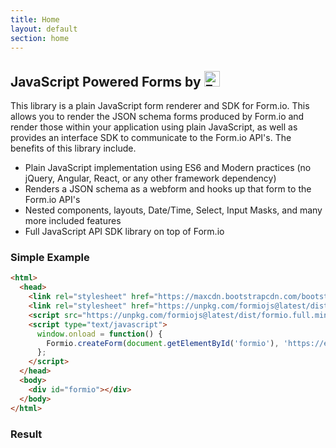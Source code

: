 ```yaml
---
title: Home
layout: default
section: home
---
```

<div class="jumbotron">
  <h2>JavaScript Powered Forms by <a href="https://form.io" target="_blank"><img height="25px;" style="display: inline;" alt="Form.io" src="https://help.form.io/assets/formio-logo.png"></a></h2>
  <p>This library is a plain JavaScript form renderer and SDK for Form.io. This allows you to render the JSON schema forms produced by Form.io and render those within your application using plain JavaScript, as well as provides an interface SDK to communicate to the Form.io API's. The benefits of this library include.</p>
  <p>
    <ul>
      <li>Plain JavaScript implementation using ES6 and Modern practices (no jQuery, Angular, React, or any other framework dependency)</li>
      <li>Renders a JSON schema as a webform and hooks up that form to the Form.io API's</li>
      <li>Nested components, layouts, Date/Time, Select, Input Masks, and many more included features</li>
      <li>Full JavaScript API SDK library on top of Form.io</li>
    </ul>
  </p>
</div>

### Simple Example
```html
<html>
  <head>
    <link rel="stylesheet" href="https://maxcdn.bootstrapcdn.com/bootstrap/3.3.7/css/bootstrap.min.css">
    <link rel="stylesheet" href="https://unpkg.com/formiojs@latest/dist/formio.full.min.css">
    <script src="https://unpkg.com/formiojs@latest/dist/formio.full.min.js"></script>
    <script type="text/javascript">
      window.onload = function() {
        Formio.createForm(document.getElementById('formio'), 'https://examples.form.io/example');
      };
    </script>
  </head>
  <body>
    <div id="formio"></div>
  </body>
</html>
```

### Result
<div class="well">
<div id="formio"></formio>
<script type="text/javascript">
  window.onload = function() {
    Formio.createForm(document.getElementById('formio'), 'https://mifqnbymjreyftv.form.io/location');
  };
</script>
</div>
